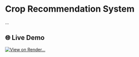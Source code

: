 # Crop Recommendation System
...
## 🌐 Live Demo
[![View on Render...](...)](https://crop-selection.onrender.com)

